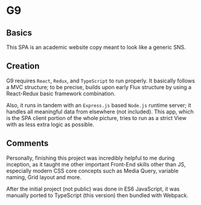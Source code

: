 # G9

## Basics

This SPA is an academic website copy meant to look like a generic SNS.

## Creation

G9 requires `React`, `Redux`, and `TypeScript` to run properly. It basically follows a MVC structure; to be precise, builds upon early Flux structure by using a React-Redux basic framework combination.

Also, it runs in tandem with an `Express.js` based `Node.js` runtime server; it handles all meaningful data from elsewhere (not included). This app, which is the SPA client portion of the whole picture, tries to run as a strict View with as less extra logic as possible.

## Comments

Personally, finishing this project was incredibly helpful to me during inception, as it taught me other important Front-End skills other than JS, especially modern CSS core concepts such as Media Query, variable naming, Grid layout and more.

After the initial project (not public) was done in ES6 JavaScript, it was manually ported to TypeScript (this version) then bundled with Webpack.
